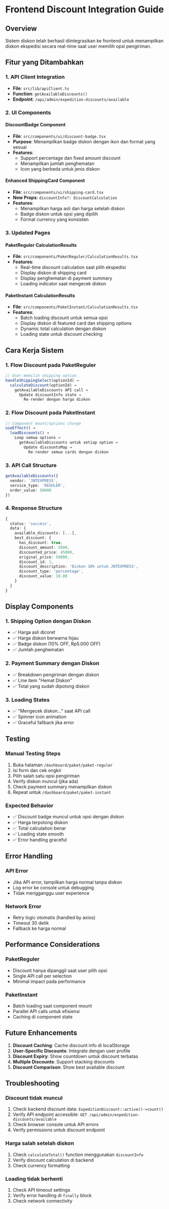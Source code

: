 # Frontend Discount Integration Guide

## Overview
Sistem diskon telah berhasil diintegrasikan ke frontend untuk menampilkan diskon ekspedisi secara real-time saat user memilih opsi pengiriman.

## Fitur yang Ditambahkan

### 1. API Client Integration
- **File**: `src/lib/apiClient.ts`
- **Function**: `getAvailableDiscounts()`
- **Endpoint**: `/api/admin/expedition-discounts/available`

### 2. UI Components

#### DiscountBadge Component
- **File**: `src/components/ui/discount-badge.tsx`
- **Purpose**: Menampilkan badge diskon dengan ikon dan format yang sesuai
- **Features**:
  - Support percentage dan fixed amount discount
  - Menampilkan jumlah penghematan
  - Icon yang berbeda untuk jenis diskon

#### Enhanced ShippingCard Component
- **File**: `src/components/ui/shipping-card.tsx`
- **New Props**: `discountInfo?: DiscountCalculation`
- **Features**:
  - Menampilkan harga asli dan harga setelah diskon
  - Badge diskon untuk opsi yang dipilih
  - Format currency yang konsisten

### 3. Updated Pages

#### PaketReguler CalculationResults
- **File**: `src/components/PaketReguler/CalculationResults.tsx`
- **Features**:
  - Real-time discount calculation saat pilih ekspedisi
  - Display diskon di shipping card
  - Display penghematan di payment summary
  - Loading indicator saat mengecek diskon

#### PaketInstant CalculationResults  
- **File**: `src/components/PaketInstant/CalculationResults.tsx`
- **Features**:
  - Batch loading discount untuk semua opsi
  - Display diskon di featured card dan shipping options
  - Dynamic total calculation dengan diskon
  - Loading state untuk discount checking

## Cara Kerja Sistem

### 1. Flow Discount pada PaketReguler
```typescript
// User memilih shipping option
handleShippingSelect(optionId) → 
  calculateDiscount(optionId) → 
    getAvailableDiscounts API call → 
      Update discountInfo state → 
        Re-render dengan harga diskon
```

### 2. Flow Discount pada PaketInstant
```typescript
// Component mount/options change
useEffect() → 
  loadDiscounts() → 
    Loop semua options → 
      getAvailableDiscounts untuk setiap option → 
        Update discountsMap → 
          Re-render semua cards dengan diskon
```

### 3. API Call Structure
```typescript
getAvailableDiscounts({
  vendor: 'JNTEXPRESS',
  service_type: 'REGULER', 
  order_value: 50000
})
```

### 4. Response Structure
```typescript
{
  status: 'success',
  data: {
    available_discounts: [...],
    best_discount: {
      has_discount: true,
      discount_amount: 5000,
      discounted_price: 45000,
      original_price: 50000,
      discount_id: 1,
      discount_description: 'Diskon 10% untuk JNTEXPRESS',
      discount_type: 'percentage',
      discount_value: 10.00
    }
  }
}
```

## Display Components

### 1. Shipping Option dengan Diskon
- ✅ Harga asli dicoret 
- ✅ Harga diskon berwarna hijau
- ✅ Badge diskon (10% OFF, Rp5.000 OFF)
- ✅ Jumlah penghematan

### 2. Payment Summary dengan Diskon
- ✅ Breakdown pengiriman dengan diskon
- ✅ Line item "Hemat Diskon" 
- ✅ Total yang sudah dipotong diskon

### 3. Loading States
- ✅ "Mengecek diskon..." saat API call
- ✅ Spinner icon animation
- ✅ Graceful fallback jika error

## Testing

### Manual Testing Steps
1. Buka halaman `/dashboard/paket/paket-reguler`
2. Isi form dan cek ongkir
3. Pilih salah satu opsi pengiriman
4. Verify diskon muncul (jika ada)
5. Check payment summary menampilkan diskon
6. Repeat untuk `/dashboard/paket/paket-instant`

### Expected Behavior
- ✅ Discount badge muncul untuk opsi dengan diskon
- ✅ Harga terpotong diskon
- ✅ Total calculation benar
- ✅ Loading state smooth
- ✅ Error handling graceful

## Error Handling

### API Error
- Jika API error, tampilkan harga normal tanpa diskon
- Log error ke console untuk debugging
- Tidak mengganggu user experience

### Network Error  
- Retry logic otomatis (handled by axios)
- Timeout 30 detik
- Fallback ke harga normal

## Performance Considerations

### PaketReguler
- Discount hanya dipanggil saat user pilih opsi
- Single API call per selection
- Minimal impact pada performance

### PaketInstant
- Batch loading saat component mount
- Parallel API calls untuk efisiensi
- Caching di component state

## Future Enhancements

1. **Discount Caching**: Cache discount info di localStorage
2. **User-Specific Discounts**: Integrate dengan user profile
3. **Discount Expiry**: Show countdown untuk discount terbatas
4. **Multiple Discounts**: Support stacking discounts
5. **Discount Comparison**: Show best available discount

## Troubleshooting

### Discount tidak muncul
1. Check backend discount data: `ExpeditionDiscount::active()->count()`
2. Verify API endpoint accessible: `GET /api/admin/expedition-discounts/available`
3. Check browser console untuk API errors
4. Verify permissions untuk discount endpoint

### Harga salah setelah diskon
1. Check `calculateTotal()` function menggunakan `discountInfo`
2. Verify discount calculation di backend
3. Check currency formatting

### Loading tidak berhenti
1. Check API timeout settings
2. Verify error handling di `finally` block
3. Check network connectivity